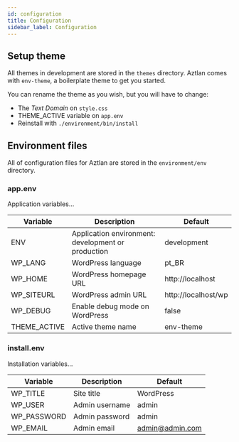 ```yaml
---
id: configuration
title: Configuration
sidebar_label: Configuration
---
```


## Setup theme
All themes in development are stored in the `themes` directory. Aztlan comes with `env-theme`, a boilerplate theme to get you started.

You can rename the theme as you wish, but you will have to change:

 - The *Text Domain* on `style.css`
 - THEME_ACTIVE variable on `app.env`
 - Reinstall with `./environment/bin/install`

## Environment files
All of configuration files for Aztlan are stored in the `environment/env` directory.

### app.env

Application variables...

|Variable    |Description                                       |Default            |
|------------|--------------------------------------------------|-------------------|
|ENV         |Application environment: development or production|development        |
|WP_LANG     |WordPress language                                |pt_BR              |
|WP_HOME     |WordPress homepage URL                            |http://localhost   |
|WP_SITEURL  |WordPress admin URL                               |http://localhost/wp|
|WP_DEBUG    |Enable debug mode on WordPress                    |false              |
|THEME_ACTIVE|Active theme name                                 |env-theme          |

### install.env

Installation variables...

|Variable    |Description      |Default        |
|------------|-----------------|---------------|
|WP_TITLE    |Site title       |WordPress      |
|WP_USER     |Admin username   |admin          |
|WP_PASSWORD |Admin password   |admin          |
|WP_EMAIL    |Admin email      |admin@admin.com|
